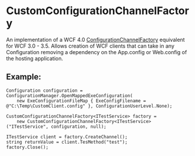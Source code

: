 CustomConfigurationChannelFactory
=================================

An implementation of a WCF 4.0 [ConfigurationChannelFactory](http://msdn.microsoft.com/en-us/library/dd575311.aspx) 
equivalent for WCF 3.0 - 3.5. Allows creation of WCF clients that can take in any Configuration removing a dependency 
on the App.config or Web.config of the hosting application.

Example:
--------

	Configuration configuration = ConfigurationManager.OpenMappedExeConfiguration(
		new ExeConfigurationFileMap { ExeConfigFilename = @"C:\Temp\CustomClient.config" }, ConfigurationUserLevel.None);

	CustomConfigurationChannelFactory<ITestService> factory =
		new CustomConfigurationChannelFactory<ITestService>("ITestService", configuration, null);

	ITestService client = factory.CreateChannel();
	string returnValue = client.TesMethod("test");
	factory.Close();
